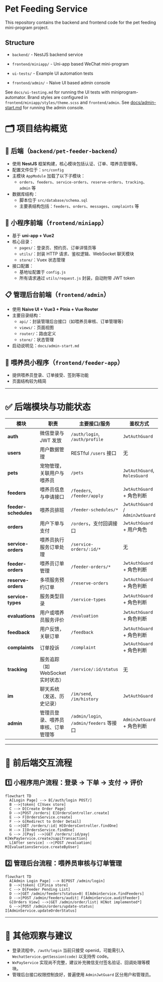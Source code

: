 # Pet Feeding Service

This repository contains the backend and frontend code for the pet feeding mini-program project.

## Structure

- `backend/` - NestJS backend service
- `frontend/miniapp/` - Uni-app based WeChat mini-program
- `ui-tests/` - Example UI automation tests

- `frontend/admin/` - Naive UI based admin console

See `docs/ui-testing.md` for running the UI tests with miniprogram-automator.
Brand styles are configured in `frontend/miniapp/styles/theme.scss` and `frontend/admin`.
See [docs/admin-start.md](docs/admin-start.md) for running the admin console.

# 🗂 项目结构概览

## 🔧 后端（`backend/pet-feeder-backend`）

- 使用 **NestJS** 框架构建，核心模块包括认证、订单、喂养员管理等。
- 配置文件位于：`src/config`
- 主模块 `AppModule` 加载了以下子模块：
  - `orders`、`feeders`、`service-orders`、`reserve-orders`、`tracking`、`admin` 等
- 数据库结构：
  - 脚本位于 `src/database/schema.sql`
  - 主要表结构包括：`feeders`、`orders`、`messages`、`complaints` 等

## 🐾 小程序前端（`frontend/miniapp`）

- 基于 **uni-app + Vue2**
- 核心目录：
  - `pages/`：登录页、预约页、订单详情页等
  - `utils/`：封装 HTTP 请求、鉴权逻辑、WebSocket 聊天模块
  - `store/`：Vuex 状态管理
- 接口配置：
  - 基地址配置于 `config.js`
  - 所有请求通过 `utils/request.js` 封装，自动附带 JWT token

## 📋 管理后台前端（`frontend/admin`）

- 使用 **Naive UI + Vue3 + Pinia + Vue Router**
- 主要目录结构：
  - `api/`：封装管理后台接口（如喂养员审核、订单管理等）
  - `views/`：页面视图
  - `router/`：路由定义
  - `store/`：状态管理
- 启动说明见：`docs/admin-start.md`

## 🚚 喂养员小程序（`frontend/feeder-app`）

- 提供喂养员登录、订单接受、签到等功能
- 页面结构较为精简

---

# ✅ 后端模块与功能状态

| 模块                   | 职责                      | 主要接口/服务                             | 鉴权方式                            |
|----------------------|---------------------------|------------------------------------------|------------------------------------|
| **auth**             | 微信登录与 JWT 发放            | `/auth/login`, `/auth/profile`          | `JwtAuthGuard`                    |
| **users**            | 用户数据管理                  | RESTful `/users` 接口                    | 无                                 |
| **pets**             | 宠物管理，关联用户与喂养员         | `/pets`                                  | `JwtAuthGuard`, `RolesGuard`      |
| **feeders**          | 喂养员信息与申请接口              | `/feeders`, `/feeder/apply`             | `JwtAuthGuard` + 角色判断         |
| **feeder-schedules** | 喂养员排班                    | `/feeder-schedules/*`                    | `JwtAuthGuard` / `AdminJwtGuard`  |
| **orders**           | 用户下单与支付                  | `/orders`，支付回调接口                   | `JwtAuthGuard` + 用户角色         |
| **service-orders**   | 喂养员执行服务订单处理             | `/service-orders/:id/*`                 | 无                                 |
| **feeder-orders**    | 喂养员订单管理                  | `/feeder-orders/*`                       | `JwtAuthGuard` + 角色判断         |
| **reserve-orders**   | 多项服务预约订单                 | `/reserve-orders`                        | `JwtAuthGuard` + 角色判断         |
| **service-types**    | 服务类型目录                    | `/service-types`                         | `JwtAuthGuard` + 角色判断         |
| **evaluations**      | 用户或喂养员服务评价               | `/evaluation`                            | `JwtAuthGuard` + 角色判断         |
| **feedback**         | 用户反馈，关联订单                | `/feedback`                              | `JwtAuthGuard` + 角色判断         |
| **complaints**       | 订单投诉                       | `/complaint`                             | `JwtAuthGuard` + 角色判断         |
| **tracking**         | 服务追踪（如 WebSocket 实时状态）  | `/service/:id/status`                    | 无                                 |
| **im**               | 聊天系统（发送、历史记录）         | `/im/send`, `/im/history`               | `JwtAuthGuard`                    |
| **admin**            | 管理员登录、喂养员审核、订单管理等   | `/admin/login`, `/admin/feeders` 等接口 | `AdminJwtGuard` + 角色判断        |

---

# 🔁 前后端交互流程

## 1️⃣ 小程序用户流程：登录 → 下单 → 支付 → 评价

```mermaid
flowchart TD
  A[Login Page] --> B[/auth/login POST/]
  B -->|token| C[Vuex store]
  C --> D[Create Order Page]
  D -->|POST /orders| E[OrdersController.create]
  E --> F[OrdersService.create]
  F --> G[Redirect to Order Detail]
  G -->|GET /orders/:id| H[OrdersController.findOne]
  H --> I[OrdersService.findOne]
  G --> J[Pay] -->|GET /orders/:id/pay| K[WxPayService.createJsapiTransaction]
  L[After service] -->|POST /evaluation| M[EvaluationsService.createByUser]
```

## 2️⃣ 管理后台流程：喂养员审核与订单管理

```mermaid
flowchart TD
  A[Admin Login Page] --> B[POST /admin/login]
  B -->|token| C[Pinia store]
  C --> D[Feeder Pending List]
  D -->|GET /admin/feeders?status=0| E[AdminService.findFeeders]
  D -->|POST /admin/feeders/audit| F[AdminService.auditFeeder]
  G[Orders View] -->|GET /admin/order/list| H[Not implemented*]
  G -->|POST /admin/orders/update-status| I[AdminService.updateOrderStatus]
```

---

# 📌 其他观察与建议

- 登录流程中，`/auth/login` 当前只接受 openid，可能需引入 `WechatService.getSession(code)` 以支持传 code。
- `WxPayService` 实现尚不完整，建议补充微信支付签名验证、回调处理等模块。
- 管理后台接口权限控制良好，普遍使用 `AdminJwtGuard` 区分用户和管理员。
